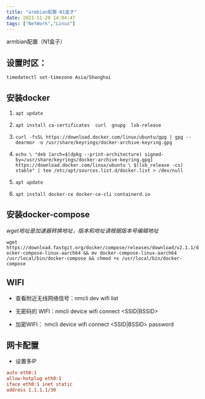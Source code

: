 ```yaml
---
title: "armbian配置-N1盒子"
date: 2021-11-20 14:04:47
tags: ["NetWork","Linux"]
---
```


armbian配置（N1盒子）

## 设置时区：
`timedatectl set-timezone Asia/Shanghai`

## 安装docker
1. `apt update`

2. `apt install ca-certificates  curl  gnupg  lsb-release`

3. `curl -fsSL https://download.docker.com/linux/ubuntu/gpg | gpg --dearmor -o /usr/share/keyrings/docker-archive-keyring.gpg`

4. `echo \
"deb [arch=$(dpkg --print-architecture) signed-by=/usr/share/keyrings/docker-archive-keyring.gpg] https://download.docker.com/linux/ubuntu \
  $(lsb_release -cs) stable" | tee /etc/apt/sources.list.d/docker.list > /dev/null`

5. `apt update`

6. `apt install docker-ce docker-ce-cli containerd.io`

## 安装docker-compose
*wget地址是加速器转换地址，版本和地址请根据版本号编辑地址* 

`wget https://download.fastgit.org/docker/compose/releases/download/v2.1.1/docker-compose-linux-aarch64 && mv docker-compose-linux-aarch64 /usr/local/bin/docker-compose && chmod +x /usr/local/bin/docker-compose`

## WIFI
* 查看附近无线网络信号：nmcli dev wifi list

* 无密码的 WIFI：nmcli device wifi connect <SSID|BSSID>

* 加密WIFI： nmcli device wifi connect <SSID|BSSID> password <password>

## 网卡配置

* 设置多IP 

```ini
auto eth0:1
allow-hotplug eth0:1
iface eth0:1 inet static
address 1.1.1.1/30
```